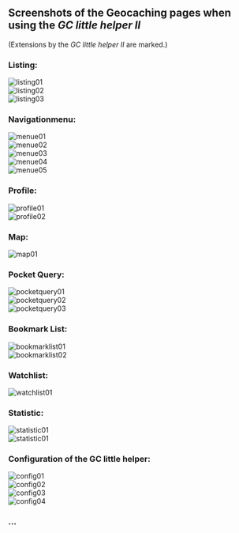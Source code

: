 ## Screenshots of the Geocaching pages when using the *GC little helper II*

(Extensions by the *GC little helper II* are marked.)

### Listing:
<img src="../images/screenshot_listing01.jpg" title="Listing head" alt="listing01"><br>
<img src="../images/screenshot_listing02.jpg" title="Listing VIP lists" alt="listing02"><br>
<img src="../images/screenshot_listing03.jpg" title="Listing logs" alt="listing03"><br>

### Navigationmenu:
<img src="../images/screenshot_menue01.jpg" title="Navigationmenu different variants" alt="menue01"><br>
<img src="../images/screenshot_menue02.jpg" title="Navigationmenu different variants" alt="menue02"><br>
<img src="../images/screenshot_menue03.jpg" title="Navigationmenu different variants" alt="menue03"><br>
<img src="../images/screenshot_menue04.jpg" title="Navigationmenu different variants" alt="menue04"><br>
<img src="../images/screenshot_menue05.jpg" title="Navigationmenu different variants" alt="menue05"><br>

### Profile:
<img src="../images/screenshot_profile01.jpg" title="Profile" alt="profile01"><br>
<img src="../images/screenshot_profile02.jpg" title="Profile" alt="profile02"><br>

### Map:
<img src="../images/screenshot_map01.jpg" title="Map" alt="map01"><br>

### Pocket Query:
<img src="../images/screenshot_pocketquery01.jpg" title="Active Pocket Queries" alt="pocketquery01"><br>
<img src="../images/screenshot_pocketquery02.jpg" title="Pocket Queries Ready for Download" alt="pocketquery02"><br>
<img src="../images/screenshot_pocketquery03.jpg" title="Pocket Query" alt="pocketquery03"><br>

### Bookmark List:
<img src="../images/screenshot_bookmarklist01.jpg" title="Bookmark Lists" alt="bookmarklist01"><br>
<img src="../images/screenshot_bookmarklist02.jpg" title="Bookmark List" alt="bookmarklist02"><br>

### Watchlist:
<img src="../images/screenshot_watchlist01.jpg" title="Watchlist" alt="watchlist01"><br>

### Statistic:
<img src="../images/screenshot_statistic02.jpg" title="Logs" alt="statistic01"><br>
<img src="../images/screenshot_statistic01.jpg" title="Matrix" alt="statistic01"><br>

### Configuration of the GC little helper:
<img src="../images/screenshot_config01.jpg" title="Configuration global parameter" alt="config01"><br>
<img src="../images/screenshot_config02.jpg" title="Configuration homezone map" alt="config02"><br>
<img src="../images/screenshot_config03.jpg" title="Configuration Linklist" alt="config03"><br>
<img src="../images/screenshot_config04.jpg" title="Configuration listing" alt="config04"><br>

### ...
